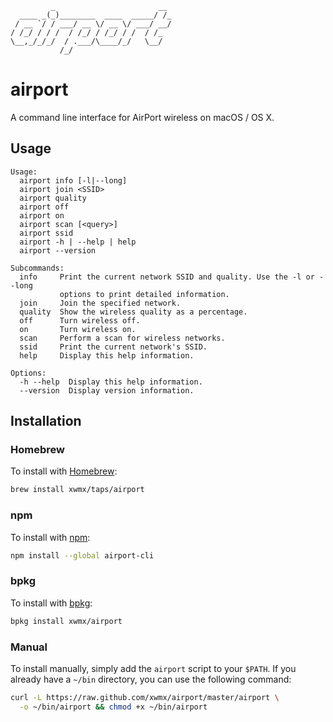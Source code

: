              _                       __
      ____ _(_)________  ____  _____/ /_
     / __ `/ / ___/ __ \/ __ \/ ___/ __/
    / /_/ / / /  / /_/ / /_/ / /  / /_
    \__,_/_/_/  / .___/\____/_/   \__/
               /_/

# airport

A command line interface for AirPort wireless on macOS / OS X.

## Usage

```text
Usage:
  airport info [-l|--long]
  airport join <SSID>
  airport quality
  airport off
  airport on
  airport scan [<query>]
  airport ssid
  airport -h | --help | help
  airport --version

Subcommands:
  info     Print the current network SSID and quality. Use the -l or --long
           options to print detailed information.
  join     Join the specified network.
  quality  Show the wireless quality as a percentage.
  off      Turn wireless off.
  on       Turn wireless on.
  scan     Perform a scan for wireless networks.
  ssid     Print the current network's SSID.
  help     Display this help information.

Options:
  -h --help  Display this help information.
  --version  Display version information.
```

## Installation

### Homebrew

To install with [Homebrew](http://brew.sh/):

```bash
brew install xwmx/taps/airport
```

### npm

To install with [npm](https://www.npmjs.com/package/airport-cli):

```bash
npm install --global airport-cli
```

### bpkg

To install with [bpkg](http://www.bpkg.io/):

```bash
bpkg install xwmx/airport
```

### Manual

To install manually, simply add the `airport` script to your `$PATH`. If
you already have a `~/bin` directory, you can use the following command:

```bash
curl -L https://raw.github.com/xwmx/airport/master/airport \
  -o ~/bin/airport && chmod +x ~/bin/airport
```
